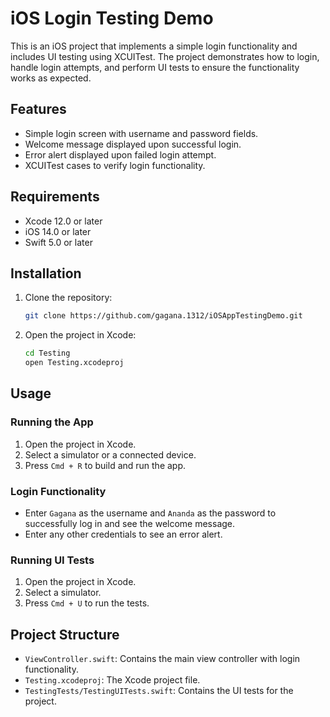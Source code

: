 # iOS Login Testing Demo

This is an iOS project that implements a simple login functionality and includes UI testing using XCUITest. The project demonstrates how to login, handle login attempts, and perform UI tests to ensure the functionality works as expected.

## Features

- Simple login screen with username and password fields.
- Welcome message displayed upon successful login.
- Error alert displayed upon failed login attempt.
- XCUITest cases to verify login functionality.

## Requirements

- Xcode 12.0 or later
- iOS 14.0 or later
- Swift 5.0 or later

## Installation

1. Clone the repository:
    ```bash
    git clone https://github.com/gagana.1312/iOSAppTestingDemo.git
    ```
2. Open the project in Xcode:
    ```bash
    cd Testing
    open Testing.xcodeproj
    ```

## Usage

### Running the App

1. Open the project in Xcode.
2. Select a simulator or a connected device.
3. Press `Cmd + R` to build and run the app.

### Login Functionality

- Enter `Gagana` as the username and `Ananda` as the password to successfully log in and see the welcome message.
- Enter any other credentials to see an error alert.

### Running UI Tests

1. Open the project in Xcode.
2. Select a simulator.
3. Press `Cmd + U` to run the tests.

## Project Structure

- `ViewController.swift`: Contains the main view controller with login functionality.
- `Testing.xcodeproj`: The Xcode project file.
- `TestingTests/TestingUITests.swift`: Contains the UI tests for the project.
